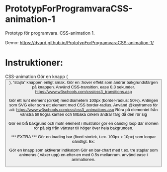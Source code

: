 # PrototypForProgramvaraCSS-animation-1
Prototyp för programvara. CSS-animation 1.

Demo: https://dvard.github.io/PrototypForProgramvaraCSS-animation-1/

# Instruktioner:

CSS-animation
Gör en knapp (<button>), “stajla” knappen enligt smak. Gör en :hover effekt som ändrar bakgrundsfärgen på knappen. Använd CSS-transition, ease 0,3 sekunder.
https://www.w3schools.com/css/css3_transitions.asp

Gör ett runt element (cirkel) med diametern 100px (border-radius: 50%). Antingen som SVG eller som ett element med CSS border-radius. Använd @keyframes för att:
https://www.w3schools.com/css/css3_animations.asp
Röra på elementet från vänstra till högra kanten och tillbaka
cirkeln ändrar färg då den rör sig


Gör en blå bakgrund och moln element i illustrator
gör en oändlig loop där molnen rör på sig från vänster till höger över hela bakgrunden.

*** EXTRA ***
Gör en loading bar (fixed storlek, t.ex. 100px x 10px) som loopar oändligt. Ex:

Gör en knapp som aktiverar indikatorn
Gör en bar-chart med t.ex. tre staplar som animeras ( växer upp) en-efter-en med 0.5s mellanrum. använd ease i animationen.


